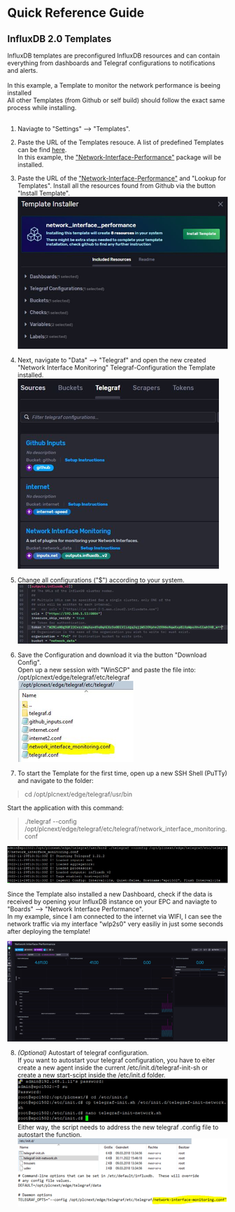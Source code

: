 # Quick Reference Guide<br>

## InfluxDB 2.0 Templates

InfluxDB templates are preconfigured InfluxDB resources and can contain everything from dashboards and Telegraf configurations to notifications and alerts.  <br>
<br>
In this example, a Template to monitor the network performance is beeing installed <br>
All other Templates (from Github or self build) should follow the exact same process while installing. <br>
<br>

1. Naviagte to "Settings" --> "Templates".
2. Paste the URL of the Templates resouce. A list of predefined Templates can be find [here](https://github.com/influxdata/community-templates/).<BR>
In this example, the ["Network-Interface-Performance"](https://github.com/influxdata/community-templates/tree/master/network_interface_performance) package will be installed.<br>
3. Paste the URL of the ["Network-Interface-Performance"](https://github.com/influxdata/community-templates/tree/master/network_interface_performance) and "Lookup for Templates". Install all the resources found from Github via the button "Install Template". <br>
![Template_Install](../../images/Templates1.JPG) <br>
4. Next, navigate to "Data" --> "Telegraf" and open the new created "Network Interface Monitoring" Telegraf-Configuration the Template installed. <br>
![Template_Install2](../../images/Templates2.JPG) <br>
5. Change all configurations ("$") according to your system. <br>
![Template_Install3](../../images/Templates3.JPG) <br>
6. Save the Configuration and download it via the button "Download Config". <br>
Open up a new session with "WinSCP" and paste the file into: <br> /opt/plcnext/edge/telegraf/etc/telegraf <br>
![Template_Install4](../../images/Templates4.JPG) <br>

7. To start the Template for the first time, open up a new SSH Shell (PuTTy) and navigate to the folder: <br>

> cd /opt/plcnext/edge/telegraf/usr/bin <br>

Start the application with this command: <br>
> ./telegraf --config /opt/plcnext/edge/telegraf/etc/telegraf/network_interface_monitoring.conf <br>

![Template_Install5](../../images/Templates5.JPG) <br>

Since the Template also installed a new Dashboard, check if the data is received by opening your InfluxDB instance on your EPC and naviagte to "Boards" --> "Network Interface Performance". <br>
In my example, since I am connected to the internet via WIFI, I can see the network traffic via my interface "wlp2s0" very easiliy in just some seconds after deploying the template! <br>

![Template_Install6](../../images/Templates6.JPG) <br>

8. *(Optional)* Autostart of telegraf configuration. <br>
If you want to autostart your telegraf configuration, you have to eiter create a new agent inside the current /etc/init.d/telegraf-init-sh or create a new start-scipt inside the /etc/init.d folder. <br>
![Template_Install7](../../images/Templates7.JPG) <br>
Either way, the script needs to address the new telegraf .config file to autostart the function. <br>
![Template_Install8](../../images/Templates8.JPG) <br>